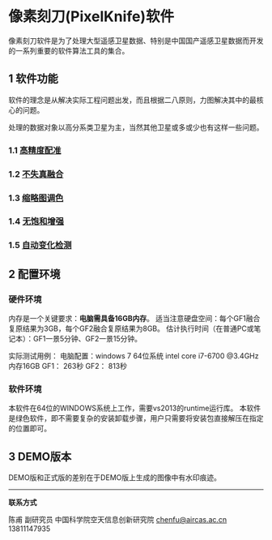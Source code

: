 # 像素刻刀(PixelKnife)软件

像素刻刀软件是为了处理大型遥感卫星数据、特别是中国国产遥感卫星数据而开发的一系列重要的软件算法工具的集合。



## 1 软件功能

软件的理念是从解决实际工程问题出发，而且根据二八原则，力图解决其中的最核心的问题。

处理的数据对象以高分系类卫星为主，当然其他卫星或多或少也有这样一些问题。



### 1.1 [高精度配准](algorithm_registration.html)

### 1.2 [不失真融合](algorithm_recover.html)

### 1.3 [缩略图调色](algorithm_thumb.html)


### 1.4 [无饱和增强](algorithm_deexpose.html)


### 1.5 [自动变化检测](algorithm_change_detect.html)



## 2 配置环境

### 硬件环境

内存是一个关键要求：**电脑需具备16GB内存**。
适当注意硬盘空间：每个GF1融合复原结果为3GB，每个GF2融合复原结果为8GB。
估计执行时间（在普通PC或笔记本）：GF1一景5分钟、GF2一景15分钟。

实际测试用例：
电脑配置：windows 7 64位系统  intel core i7-6700 @3.4GHz  内存16GB
GF1： 263秒
GF2： 813秒

### 软件环境

本软件在64位的WINDOWS系统上工作，需要vs2013的runtime运行库。
本软件是绿色软件，即不需要复杂的安装卸载步骤，用户只需要将安装包直接解压在指定的位置即可。



## 3 DEMO版本

DEMO版和正式版的差别在于DEMO版上生成的图像中有水印痕迹。




---

**联系方式**

陈甫 副研究员
中国科学院空天信息创新研究院
chenfu@aircas.ac.cn
13811147935

